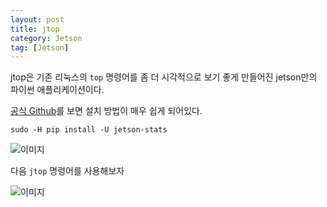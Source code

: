 ```yaml
---
layout: post
title: jtop
category: Jetson
tag: [Jetson] 
---
```


jtop은 기존 리눅스의 `top` 명령어를 좀 더 시각적으로 보기 좋게 만들어진 jetson만의 파이썬 애플리케이션이다.

[공식 Github](https://github.com/rbonghi/jetson_stats)를 보면 설치 방법이 매우 쉽게 되어있다.

```
sudo -H pip install -U jetson-stats
```

![이미지](https://github.com/rbonghi/jetson_stats/wiki/images/jtop.gif)

다음 `jtop` 명령어를 사용해보자

![이미지](https://qengineering.eu/images/jtop3_4_5.webp)

